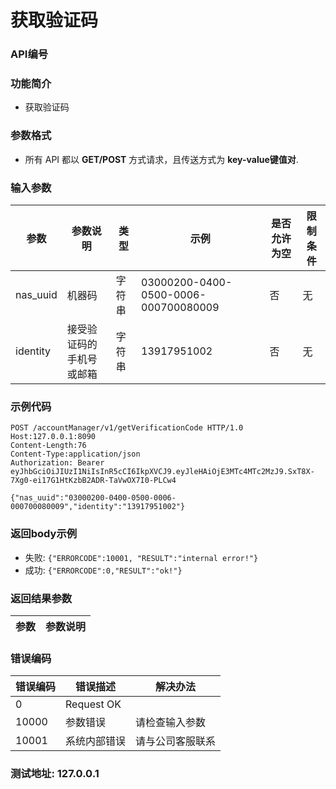 获取验证码
=================================

### API编号

### 功能简介
* 获取验证码

### 参数格式

* 所有 API 都以 **GET/POST** 方式请求，且传送方式为 **key-value键值对**.

### 输入参数


 参数           |参数说明                 |  类型       |   示例                             |是否允许为空|  限制条件
----------------|-------------------------|-------------|------------------------------------|------------|---------------------
nas_uuid        |机器码                   |字符串       |03000200-0400-0500-0006-000700080009|否          |无
identity        |接受验证码的手机号或邮箱 |字符串       |13917951002                         |否          |无

### 示例代码

    POST /accountManager/v1/getVerificationCode HTTP/1.0
    Host:127.0.0.1:8090
    Content-Length:76
    Content-Type:application/json
    Authorization: Bearer eyJhbGciOiJIUzI1NiIsInR5cCI6IkpXVCJ9.eyJleHAiOjE3MTc4MTc2MzJ9.SxT8X-7Xg0-ei17G1HtKzbB2ADR-TaVwOX7I0-PLCw4

    {"nas_uuid":"03000200-0400-0500-0006-000700080009","identity":"13917951002"}

### 返回body示例

* 失败: `{"ERRORCODE":10001, "RESULT":"internal error!"}`
* 成功: `{"ERRORCODE":0,"RESULT":"ok!"}`


### 返回结果参数

参数            | 参数说明
----------------|-------------------------------


### 错误编码

错误编码    | 错误描述                  | 解决办法
------------|---------------------------|------------------
0           | Request OK                |
10000       | 参数错误                  | 请检查输入参数
10001       | 系统内部错误              | 请与公司客服联系

### 测试地址: 127.0.0.1

